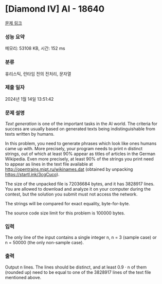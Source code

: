 # [Diamond IV] AI - 18640 

[문제 링크](https://www.acmicpc.net/problem/18640) 

### 성능 요약

메모리: 53108 KB, 시간: 152 ms

### 분류

휴리스틱, 런타임 전의 전처리, 문자열

### 제출 일자

2024년 1월 14일 13:51:42

### 문제 설명

<p><em>Text generation</em> is one of the important tasks in the AI world. The criteria for success are usually based on generated texts being indistinguishable from texts written by humans.</p>

<p>In this problem, you need to generate phrases which look like ones humans came up with. More precisely, your program needs to print n distinct strings, out of which at least 90% appear as titles of articles in the German Wikipedia. Even more precisely, at least 90% of the strings you print need to appear as lines in the text file available at <a href="http://opentrains.mipt.ru/wikinames.dat">http://opentrains.mipt.ru/wikinames.dat</a> (obtained by unpacking <a href="https://startl.ink/3cgCuco">https://startl.ink/3cgCuco</a>).</p>

<p>The size of the unpacked file is 72036684 bytes, and it has 3828917 lines. You are allowed to download and analyze it on your computer during the contest, but the solution you submit must not access the network.</p>

<p>The strings will be compared for exact equality, byte-for-byte.</p>

<p>The source code size limit for this problem is 100000 bytes.</p>

### 입력 

 <p>The only line of the input contains a single integer n, n = 3 (sample case) or n = 50000 (the only non-sample case).</p>

### 출력 

 <p>Output n lines. The lines should be distinct, and at least 0.9 · n of them (rounded up) need to be equal to one of the 3828917 lines of the text file mentioned above.</p>

